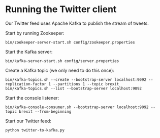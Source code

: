 # Running the Twitter client

Our Twitter feed uses Apache Kafka to publish the stream of tweets.

Start by running Zookeeper:
```
bin/zookeeper-server-start.sh config/zookeeper.properties
```

Start the Kafka server:
```
bin/kafka-server-start.sh config/server.properties

```

Create a Kafka topic (we only need to do this once):
```
bin/kafka-topics.sh --create --bootstrap-server localhost:9092 --replication-factor 1 --partitions 1 --topic brexit
bin/kafka-topics.sh --list --bootstrap-server localhost:9092
```

Start the console listener:
``` 
bin/kafka-console-consumer.sh --bootstrap-server localhost:9092 --topic brexit --from-beginning
```

Start our Twitter feed:
```
python twitter-to-kafka.py
```
